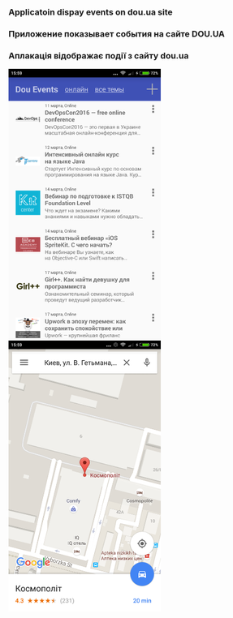 ### Applicatoin dispay events on dou.ua site

### Приложение показывает события на сайте DOU.UA

### Аплакація відображає події з сайту dou.ua


<img src="market/device-2016-03-11-155951.png" width="300">
<img src="market/device-2016-03-11-155912.png" width="300">



